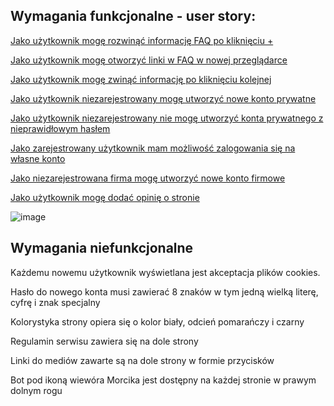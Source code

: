 ## Wymagania funkcjonalne - user story:

[Jako użytkownik mogę rozwinąć informację FAQ po kliknięciu +](https://anprojekt.atlassian.net/browse/AN-1?atlOrigin=eyJpIjoiNzc3Y2Q1MDlkOGQzNDZmZjk5Njk4ZmJlZjU3YjkxMWMiLCJwIjoiaiJ9)

[Jako użytkownik mogę otworzyć linki w FAQ w nowej przeglądarce](https://anprojekt.atlassian.net/browse/AN-2?atlOrigin=eyJpIjoiYjk0YjA3MTJkYjFiNGYxNjlhMGEyNWQ5YjVlMTMyYzgiLCJwIjoiaiJ9)

[Jako użytkownik mogę zwinąć informację po kliknięciu kolejnej](https://anprojekt.atlassian.net/browse/AN-3?atlOrigin=eyJpIjoiOWU5ZDAzZTVhOWMzNGQ5M2EzNThkOGE5Y2I5N2JhYzEiLCJwIjoiaiJ9)

[Jako użytkownik niezarejestrowany mogę utworzyć nowe konto prywatne](https://anprojekt.atlassian.net/browse/AN-4?atlOrigin=eyJpIjoiZTRmMjEzMTk3OGFiNGIzMGE2ZDJjYzY0ZTYzYWFkMDEiLCJwIjoiaiJ9)

[Jako użytkownik niezarejestrowany nie mogę utworzyć konta prywatnego z nieprawidłowym hasłem](https://anprojekt.atlassian.net/browse/AN-5?atlOrigin=eyJpIjoiY2Q0NmVlMTg1YWFmNDgxZmJhMGIzMDI1MDI1YjY2MGUiLCJwIjoiaiJ9)

[Jako zarejestrowany użytkownik mam możliwość zalogowania się na własne konto](https://anprojekt.atlassian.net/browse/AN-6?atlOrigin=eyJpIjoiOTFkNDMyMTY5MGE2NDJlZDk5OGE0OWEzNGY2ZWYzMDQiLCJwIjoiaiJ9)

[Jako niezarejestrowana firma mogę utworzyć nowe konto firmowe](https://anprojekt.atlassian.net/browse/AN-7?atlOrigin=eyJpIjoiMDdlNDY4ZmJjNmNmNDY0NzkzY2I4YWNmNTI5MWRiMTUiLCJwIjoiaiJ9)

[Jako użytkownik mogę dodać opinię o stronie](https://anprojekt.atlassian.net/browse/AN-8?atlOrigin=eyJpIjoiODE3MDljZDdlNTcxNGEzNzk1Mjc3YTQ4MWM1NjVjZWUiLCJwIjoiaiJ9)

![image](https://user-images.githubusercontent.com/123332957/221975498-90894358-ae91-4fa7-9fca-5bc9fb9c3cd9.png)

## Wymagania niefunkcjonalne
Każdemu nowemu użytkownik wyświetlana jest akceptacja plików cookies. 

Hasło do nowego konta musi zawierać 8 znaków w tym jedną wielką literę, cyfrę i znak specjalny

Kolorystyka strony opiera się o kolor biały, odcień pomarańczy i czarny

Regulamin serwisu zawiera się na dole strony 

Linki do mediów zawarte są na dole strony w formie przycisków 

Bot pod ikoną wiewóra Morcika jest dostępny na każdej stronie w prawym dolnym rogu
